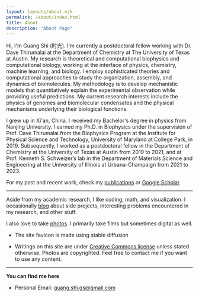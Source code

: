 ```yaml
---
layout: layouts/about.njk
permalink: /about/index.html
title: About
description: "About Page"
---
```


Hi, I'm Guang Shi (时光). I'm currently a postdoctoral fellow working with Dr. Dave Thirumalai at the Department of Chemistry at The University of Texas at Austin. My research is theoretical and computational biophysics and computational biology, working at the interface of physics, chemistry, machine learning, and biology. I employ sophisticated theories and computational approaches to study the organization, assembly, and dynamics of biomolecules. My methodology is to develop mechanistic models that quantitatively explain the experimental observation while providing useful predictions. My current research interests include the physics of genomes and biomolecular condensates and the physical mechanisms underlying their biological functions.

I grew up in Xi'an, China. I received my Bachelor's degree in physics from Nanjing University. I earned my Ph.D. in Biophysics under the supervision of Prof. Dave Thirumalai from the Biophysics Program at the Institute for Physical Science and Technology, University of Maryland at College Park, in 2019. Subsequently, I worked as a postdoctoral fellow in the Department of Chemistry at the University of Texas at Austin from 2019 to 2021, and at Prof. Kenneth S. Schweizer’s lab in the Department of Materials Science and Engineering at the University of Illinois at Urbana-Champaign from 2021 to 2023.

For my past and recent work, check my [publications](/publication/) or [Google Scholar](https://scholar.google.com/citations?user=JMf5dv8AAAAJ&hl=en)

---

Aside from my academic research, I like coding, math, and visualization. I occasionally [blog](/posts/) about side projects, interesting problems encountered in my research, and other stuff. 

I also love to take [photos](/photos/). I primarily take films but sometimes digital as well.

* The site favicon is made using stable diffusion

* Writings on this site are under [Creative Commons license](https://creativecommons.org/licenses/by-nc/4.0/) unless stated otherwise. Photos are copyrighted. Feel free to contact me if you want to use any content.

---

**You can find me here**

* Personal Email: guang.shi.gs@gmail.com
